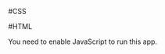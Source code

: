#CSS




#HTML

<!DOCTYPE html>
<html lang="en">
  <head>
    <title>Daily Rocker</title>
  </head>
  <body>
    <noscript>You need to enable JavaScript to run this app.</noscript>
    <div id="root"></div>
    <script type="module" src="/index.jsx"></script>
  </body>

  
</html>
